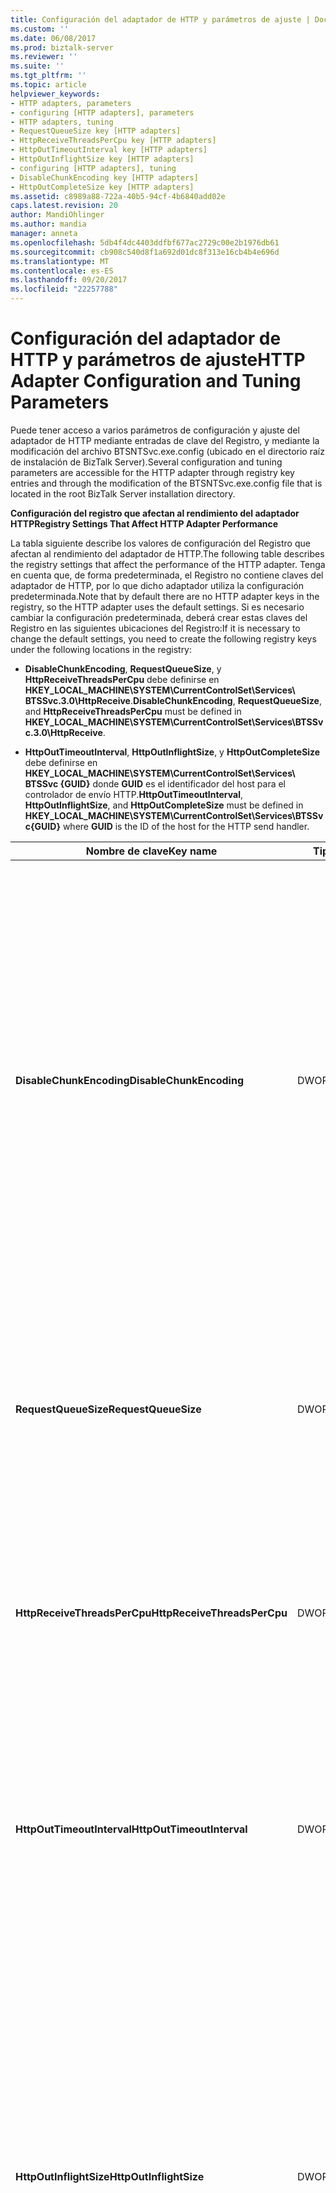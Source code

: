 ```yaml
---
title: Configuración del adaptador de HTTP y parámetros de ajuste | Documentos de Microsoft
ms.custom: ''
ms.date: 06/08/2017
ms.prod: biztalk-server
ms.reviewer: ''
ms.suite: ''
ms.tgt_pltfrm: ''
ms.topic: article
helpviewer_keywords:
- HTTP adapters, parameters
- configuring [HTTP adapters], parameters
- HTTP adapters, tuning
- RequestQueueSize key [HTTP adapters]
- HttpReceiveThreadsPerCpu key [HTTP adapters]
- HttpOutTimeoutInterval key [HTTP adapters]
- HttpOutInflightSize key [HTTP adapters]
- configuring [HTTP adapters], tuning
- DisableChunkEncoding key [HTTP adapters]
- HttpOutCompleteSize key [HTTP adapters]
ms.assetid: c8989a88-722a-40b5-94cf-4b6840add02e
caps.latest.revision: 20
author: MandiOhlinger
ms.author: mandia
manager: anneta
ms.openlocfilehash: 5db4f4dc4403ddfbf677ac2729c00e2b1976db61
ms.sourcegitcommit: cb908c540d8f1a692d01dc8f313e16cb4b4e696d
ms.translationtype: MT
ms.contentlocale: es-ES
ms.lasthandoff: 09/20/2017
ms.locfileid: "22257788"
---
```

# <a name="http-adapter-configuration-and-tuning-parameters"></a><span data-ttu-id="0de40-102">Configuración del adaptador de HTTP y parámetros de ajuste</span><span class="sxs-lookup"><span data-stu-id="0de40-102">HTTP Adapter Configuration and Tuning Parameters</span></span>
<span data-ttu-id="0de40-103">Puede tener acceso a varios parámetros de configuración y ajuste del adaptador de HTTP mediante entradas de clave del Registro, y mediante la modificación del archivo BTSNTSvc.exe.config (ubicado en el directorio raíz de instalación de BizTalk Server).</span><span class="sxs-lookup"><span data-stu-id="0de40-103">Several configuration and tuning parameters are accessible for the HTTP adapter through registry key entries and through the modification of the BTSNTSvc.exe.config file that is located in the root BizTalk Server installation directory.</span></span>  
  
 <span data-ttu-id="0de40-104">**Configuración del registro que afectan al rendimiento del adaptador HTTP**</span><span class="sxs-lookup"><span data-stu-id="0de40-104">**Registry Settings That Affect HTTP Adapter Performance**</span></span>  
  
 <span data-ttu-id="0de40-105">La tabla siguiente describe los valores de configuración del Registro que afectan al rendimiento del adaptador de HTTP.</span><span class="sxs-lookup"><span data-stu-id="0de40-105">The following table describes the registry settings that affect the performance of the HTTP adapter.</span></span> <span data-ttu-id="0de40-106">Tenga en cuenta que, de forma predeterminada, el Registro no contiene claves del adaptador de HTTP, por lo que dicho adaptador utiliza la configuración predeterminada.</span><span class="sxs-lookup"><span data-stu-id="0de40-106">Note that by default there are no HTTP adapter keys in the registry, so the HTTP adapter uses the default settings.</span></span> <span data-ttu-id="0de40-107">Si es necesario cambiar la configuración predeterminada, deberá crear estas claves del Registro en las siguientes ubicaciones del Registro:</span><span class="sxs-lookup"><span data-stu-id="0de40-107">If it is necessary to change the default settings, you need to create the following registry keys under the following locations in the registry:</span></span>  
  
-   <span data-ttu-id="0de40-108">**DisableChunkEncoding**, **RequestQueueSize**, y **HttpReceiveThreadsPerCpu** debe definirse en **HKEY_LOCAL_MACHINE\SYSTEM\CurrentControlSet\Services\ BTSSvc.3.0\HttpReceive**.</span><span class="sxs-lookup"><span data-stu-id="0de40-108">**DisableChunkEncoding**, **RequestQueueSize**, and **HttpReceiveThreadsPerCpu** must be defined in **HKEY_LOCAL_MACHINE\SYSTEM\CurrentControlSet\Services\BTSSvc.3.0\HttpReceive**.</span></span>  
  
-   <span data-ttu-id="0de40-109">**HttpOutTimeoutInterval**, **HttpOutInflightSize**, y **HttpOutCompleteSize** debe definirse en **HKEY_LOCAL_MACHINE\SYSTEM\CurrentControlSet\Services\ BTSSvc {GUID}** donde **GUID** es el identificador del host para el controlador de envío HTTP.</span><span class="sxs-lookup"><span data-stu-id="0de40-109">**HttpOutTimeoutInterval**, **HttpOutInflightSize**, and **HttpOutCompleteSize** must be defined in **HKEY_LOCAL_MACHINE\SYSTEM\CurrentControlSet\Services\BTSSvc{GUID}** where **GUID** is the ID of the host for the HTTP send handler.</span></span>  
  
|<span data-ttu-id="0de40-110">Nombre de clave</span><span class="sxs-lookup"><span data-stu-id="0de40-110">Key name</span></span>|<span data-ttu-id="0de40-111">Tipo</span><span class="sxs-lookup"><span data-stu-id="0de40-111">Type</span></span>|<span data-ttu-id="0de40-112">Predeterminado</span><span class="sxs-lookup"><span data-stu-id="0de40-112">Default</span></span>|<span data-ttu-id="0de40-113">Explicación</span><span class="sxs-lookup"><span data-stu-id="0de40-113">Explanation</span></span>|  
|--------------|----------|-------------|-----------------|  
|<span data-ttu-id="0de40-114">**DisableChunkEncoding**</span><span class="sxs-lookup"><span data-stu-id="0de40-114">**DisableChunkEncoding**</span></span>|<span data-ttu-id="0de40-115">DWORD</span><span class="sxs-lookup"><span data-stu-id="0de40-115">DWORD</span></span>|<span data-ttu-id="0de40-116">0</span><span class="sxs-lookup"><span data-stu-id="0de40-116">0</span></span>|<span data-ttu-id="0de40-117">Determina si el adaptador de recepción HTTP debe o no utilizar una codificación fragmentada al enviar las respuestas al cliente.</span><span class="sxs-lookup"><span data-stu-id="0de40-117">Regulates whether or not the HTTP receive adapter uses chunked encoding when sending responses back to the client.</span></span><br /><br /> <span data-ttu-id="0de40-118">Debe definirse con un valor distinto de cero para desactivar la codificación fragmentada en las respuestas del adaptador de recepción HTTP.</span><span class="sxs-lookup"><span data-stu-id="0de40-118">Set to a nonzero value to turn off chunked encoding for HTTP receive adapter responses.</span></span><br /><br /> <span data-ttu-id="0de40-119">**Valor mínimo:** 0</span><span class="sxs-lookup"><span data-stu-id="0de40-119">**Minimum value:** 0</span></span><br /><br /> <span data-ttu-id="0de40-120">**Valor máximo:** cualquier valor distinto de cero</span><span class="sxs-lookup"><span data-stu-id="0de40-120">**Maximum value:** Any nonzero value</span></span>|  
|<span data-ttu-id="0de40-121">**RequestQueueSize**</span><span class="sxs-lookup"><span data-stu-id="0de40-121">**RequestQueueSize**</span></span>|<span data-ttu-id="0de40-122">DWORD</span><span class="sxs-lookup"><span data-stu-id="0de40-122">DWORD</span></span>|<span data-ttu-id="0de40-123">256</span><span class="sxs-lookup"><span data-stu-id="0de40-123">256</span></span>|<span data-ttu-id="0de40-124">Define el número de solicitudes que el adaptador de recepción HTTP puede procesar de forma simultánea.</span><span class="sxs-lookup"><span data-stu-id="0de40-124">Defines the number of concurrent requests that the HTTP receive adapter processes at one time.</span></span><br /><br /> <span data-ttu-id="0de40-125">**Valor mínimo:** 10</span><span class="sxs-lookup"><span data-stu-id="0de40-125">**Minimum value:**  10</span></span><br /><br /> <span data-ttu-id="0de40-126">**Valor máximo:** 2048</span><span class="sxs-lookup"><span data-stu-id="0de40-126">**Maximum value:** 2048</span></span>|  
|<span data-ttu-id="0de40-127">**HttpReceiveThreadsPerCpu**</span><span class="sxs-lookup"><span data-stu-id="0de40-127">**HttpReceiveThreadsPerCpu**</span></span>|<span data-ttu-id="0de40-128">DWORD</span><span class="sxs-lookup"><span data-stu-id="0de40-128">DWORD</span></span>|<span data-ttu-id="0de40-129">2</span><span class="sxs-lookup"><span data-stu-id="0de40-129">2</span></span>|<span data-ttu-id="0de40-130">Define el número de subprocesos por CPU que se asignan al adaptador de recepción HTTP.</span><span class="sxs-lookup"><span data-stu-id="0de40-130">Defines the number of threads per CPU that are allocated to the HTTP receive adapter.</span></span><br /><br /> <span data-ttu-id="0de40-131">**Valor mínimo:** 1</span><span class="sxs-lookup"><span data-stu-id="0de40-131">**Minimum value:** 1</span></span><br /><br /> <span data-ttu-id="0de40-132">**Valor máximo:** 10</span><span class="sxs-lookup"><span data-stu-id="0de40-132">**Maximum value:** 10</span></span>|  
|<span data-ttu-id="0de40-133">**HttpOutTimeoutInterval**</span><span class="sxs-lookup"><span data-stu-id="0de40-133">**HttpOutTimeoutInterval**</span></span>|<span data-ttu-id="0de40-134">DWORD</span><span class="sxs-lookup"><span data-stu-id="0de40-134">DWORD</span></span>|<span data-ttu-id="0de40-135">2000</span><span class="sxs-lookup"><span data-stu-id="0de40-135">2000</span></span>|<span data-ttu-id="0de40-136">Define el tiempo (en segundos) que esperará el adaptador de envío HTTP antes de que se exceda el tiempo de espera.</span><span class="sxs-lookup"><span data-stu-id="0de40-136">Defines the interval in seconds that the HTTP send adapter will wait before timing out.</span></span><br /><br /> <span data-ttu-id="0de40-137">**Valor mínimo:** 500</span><span class="sxs-lookup"><span data-stu-id="0de40-137">**Minimum value:** 500</span></span><br /><br /> <span data-ttu-id="0de40-138">**Valor máximo:** 10000000.</span><span class="sxs-lookup"><span data-stu-id="0de40-138">**Maximum value:** 10000000</span></span>|  
|<span data-ttu-id="0de40-139">**HttpOutInflightSize**</span><span class="sxs-lookup"><span data-stu-id="0de40-139">**HttpOutInflightSize**</span></span>|<span data-ttu-id="0de40-140">DWORD</span><span class="sxs-lookup"><span data-stu-id="0de40-140">DWORD</span></span>|<span data-ttu-id="0de40-141">100</span><span class="sxs-lookup"><span data-stu-id="0de40-141">100</span></span>|<span data-ttu-id="0de40-142">Número máximo de solicitudes de HTTP que podrá administrar de forma simultánea una instancia del adaptador de envío HTTP de BizTalk Server.</span><span class="sxs-lookup"><span data-stu-id="0de40-142">This is the maximum number of concurrent HTTP requests that BizTalk Server HTTP send adapter instance will handle.</span></span><br /><br /> <span data-ttu-id="0de40-143">El valor recomendado para la latencia es entre 3 y 5 veces el **maxconnection** entrada del archivo de configuración se describe a continuación.</span><span class="sxs-lookup"><span data-stu-id="0de40-143">The recommended value for latency is between 3 to 5 times that of the **maxconnection** configuration file entry discussed below.</span></span><br /><br /> <span data-ttu-id="0de40-144">**Valor mínimo:** 1</span><span class="sxs-lookup"><span data-stu-id="0de40-144">**Minimum value:** 1</span></span><br /><br /> <span data-ttu-id="0de40-145">**Valor máximo:** 1024</span><span class="sxs-lookup"><span data-stu-id="0de40-145">**Maximum value:** 1024</span></span>|  
|<span data-ttu-id="0de40-146">**HttpOutCompleteSize**</span><span class="sxs-lookup"><span data-stu-id="0de40-146">**HttpOutCompleteSize**</span></span>|<span data-ttu-id="0de40-147">DWORD</span><span class="sxs-lookup"><span data-stu-id="0de40-147">DWORD</span></span>|<span data-ttu-id="0de40-148">5</span><span class="sxs-lookup"><span data-stu-id="0de40-148">5</span></span>|<span data-ttu-id="0de40-149">Controla el tamaño del lote de mensajes que se devuelve desde el adaptador de envío HTTP.</span><span class="sxs-lookup"><span data-stu-id="0de40-149">Controls the size of the batch of messages that is returned from the HTTP send adapter.</span></span> <span data-ttu-id="0de40-150">Si el búfer no está lleno y hay respuestas pendientes, a continuación, el adaptador esperará 1 segundo hasta que confirma el lote.</span><span class="sxs-lookup"><span data-stu-id="0de40-150">If the buffer is not full and there are outstanding responses then the adapter will wait for 1 second until it commits the batch.</span></span>  <span data-ttu-id="0de40-151">Para escenarios de baja latencia se debe establecer en 1 que permitirá al adaptador enviar los mensajes de respuesta inmediatamente en el cuadro de mensajes para procesar.</span><span class="sxs-lookup"><span data-stu-id="0de40-151">For low-latency scenarios this should be set to 1 which will allow the adapter to send response messages immediately to the message box for processing.</span></span><br /><br /> <span data-ttu-id="0de40-152">**Valor mínimo:** 1</span><span class="sxs-lookup"><span data-stu-id="0de40-152">**Minimum value:** 1</span></span><br /><br /> <span data-ttu-id="0de40-153">**Valor máximo:** 1024</span><span class="sxs-lookup"><span data-stu-id="0de40-153">**Maximum value:** 1024</span></span>|  
  
 <span data-ttu-id="0de40-154">**Entrada del archivo de configuración que controla el número de conexiones simultáneas efectuadas por el adaptador de envío HTTP para un determinado servidor de destino**</span><span class="sxs-lookup"><span data-stu-id="0de40-154">**Configuration File Entry to Govern the Number of Concurrent Connections Made by the HTTP Send Adapter to a Particular Destination Server**</span></span>  
  
 <span data-ttu-id="0de40-155">El número de conexiones simultáneas que puede abrir el adaptador de HTTP para un determinado servidor de destino se configura insertando una entrada en el archivo de configuración BTSNTSvc.exe.config, que se encuentra en el directorio raíz de instalación de BizTalk Server.</span><span class="sxs-lookup"><span data-stu-id="0de40-155">The number of concurrent connections that the HTTP adapter opens for a particular destination server can be configured by making an entry in the BTSNTSvc.exe.config file that is located in the root BizTalk Server installation directory.</span></span>  
  
> [!NOTE]
>  <span data-ttu-id="0de40-156">Esta propiedad se aplicará a los adaptadores de HTTP y de SOAP cuando envíen mensajes al mismo servidor HTTP de destino.</span><span class="sxs-lookup"><span data-stu-id="0de40-156">This property will be applied to both HTTP and SOAP adapters if they send messages to the same destination HTTP server.</span></span> <span data-ttu-id="0de40-157">El valor predeterminado para la propiedad “maxconnnection” es 2, el valor máximo que se puede establecer para la propiedad “maxconnection” para todos los URI es 20.</span><span class="sxs-lookup"><span data-stu-id="0de40-157">The default value for the “maxconnnection” property is 2, the maximum value that can be set for the “maxconnection” property for all URIs is 20.</span></span>  
  
 <span data-ttu-id="0de40-158">El siguiente ejemplo muestra la configuración de la propiedad de número máximo de conexiones:</span><span class="sxs-lookup"><span data-stu-id="0de40-158">The following is an example of the configuration for the maximum connections property:</span></span>  
  
```  
<configuration>  
  <system.net>  
    <connectionManagement>  
      <add address = "http://www.contoso.com" maxconnection = "20" />  
      <add address = "http://www.northwind.com" maxconnection = "2" />  
    </connectionManagement>  
  </system.net>  
</configuration>  
```  
  
## <a name="see-also"></a><span data-ttu-id="0de40-159">Vea también</span><span class="sxs-lookup"><span data-stu-id="0de40-159">See Also</span></span>  
 [<span data-ttu-id="0de40-160">Configurar el adaptador HTTP</span><span class="sxs-lookup"><span data-stu-id="0de40-160">Configuring the HTTP Adapter</span></span>](../core/configuring-the-http-adapter.md)